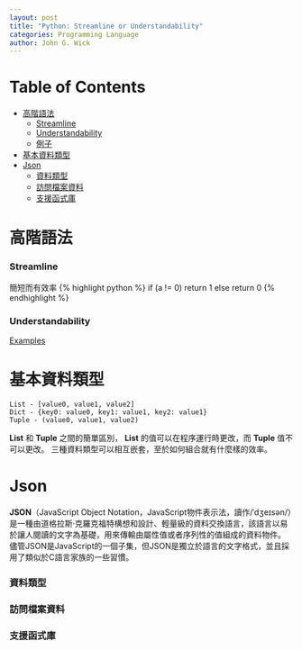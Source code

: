 ```yaml
---
layout: post
title: "Python: Streamline or Understandability"
categories: Programming Language
author: John G. Wick
---
```


# Table of Contents
* [高階語法](#高階語法)
  * [Streamline](#Streamline)
  * [Understandability](#Understandability)
  * [例子](#)
* [基本資料類型](#基本資料類型)
* [Json](#Json)
  * [資料類型](#資料類型)
  * [訪問檔案資料](#訪問檔案資料)
  * [支援函式庫](#支援函式庫)

# 高階語法
### Streamline

簡短而有效率
{% highlight python %}
if (a != 0)
  return 1
else
  return 0
{% endhighlight %}

### Understandability

[Examples](#)

# 基本資料類型

```
List - [value0, value1, value2]
Dict - {key0: value0, key1: value1, key2: value1}
Tuple - (value0, value1, value2)
```
**List** 和 **Tuple** 之間的簡單區別， **List** 的值可以在程序運行時更改，而 **Tuple** 值不可以更改。
三種資料類型可以相互嵌套，至於如何組合就有什麼樣的效率。

# Json

**JSON**（JavaScript Object Notation，JavaScript物件表示法，讀作/ˈdʒeɪsən/）是一種由道格拉斯·克羅克福特構想和設計、輕量級的資料交換語言，該語言以易於讓人閱讀的文字為基礎，用來傳輸由屬性值或者序列性的值組成的資料物件。
儘管JSON是JavaScript的一個子集，但JSON是獨立於語言的文字格式，並且採用了類似於C語言家族的一些習慣。

### 資料類型
### 訪問檔案資料
### 支援函式庫
